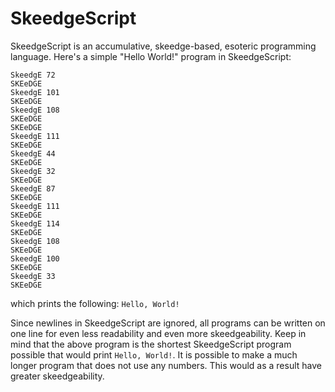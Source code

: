 # SkeedgeScript

SkeedgeScript is an accumulative, skeedge-based, esoteric programming language. Here's a simple "Hello World!" program in SkeedgeScript:
```
SkeedgE 72
SKEeDGE
SkeedgE 101
SKEeDGE
SkeedgE 108
SKEeDGE
SKEeDGE
SkeedgE 111
SKEeDGE
SkeedgE 44
SKEeDGE
SkeedgE 32
SKEeDGE
SkeedgE 87
SKEeDGE
SkeedgE 111
SKEeDGE
SkeedgE 114
SKEeDGE
SkeedgE 108
SKEeDGE
SkeedgE 100
SKEeDGE
SkeedgE 33
SKEeDGE
```
which prints the following:
```Hello, World!```

Since newlines in SkeedgeScript are ignored, all programs can be written on one line for even less readability and even more skeedgeability. Keep in mind that the above program is the shortest SkeedgeScript program possible that would print `Hello, World!`. It is possible to make a much longer program that does not use any numbers. This would as a result have greater skeedgeability.
